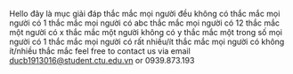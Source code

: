 Hello
đây là mục giải đáp thắc mắc
mọi người đều không có thắc mắc
mọi người có 1 thắc mắc
mọi người có abc thắc mắc
mọi người có 12 thắc mắc
một người có x thắc mắc
một người không có y thắc mắc
một trong số mọi người có 1 thắc mắc
mọi người có rất nhiều/ít thắc mắc
mọi người có không ít/nhiều thắc mắc
feel free to contact us via email ducb1913016@student.ctu.edu.vn or 0939.873.193
